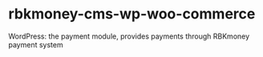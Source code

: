 # rbkmoney-cms-wp-woo-commerce
WordPress: the payment module, provides payments through RBKmoney payment system
